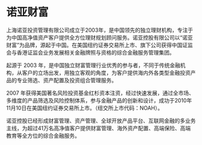 # 诺亚财富

上海诺亚投资管理有限公司成立于2003年，是中国领先的独立理财机构，专注于为中国高净值资产客户提供全方位理财规划顾问服务。诺亚控股有限公司以“诺亚财富”为品牌，源起于中国。在美国纽约证券交易所上市、旗下公司获得中国证监会与香港证监会业务发展相关金融牌照与资格的综合金融服务管理集团。

起源于 2003 年，是中国独立财富管理行业优秀的参与者，不同于传统金融机构，从客户的立场出发，用独立客观的角度，为客户提供海内外各类型金融投资产品的专业筛选、资产配置及投资组合管理服务。

2007 年获得美国著名风险投资基金红杉资本注资，经过快速发展，通过全市场、多维度的产品筛选及风险控制体系，参与金融产品的创新和设计，成功于2010年11月10日在美国纽约证券交易所上市。（纽交所上市代码：NOAH）。

诺亚控股已经形成财富管理、资产管理、全球开放产品平台、互联网金融的多业务主线，为超过41万名高净值客户提供财富管理、海外资产配置、高端保险、高端教育等全方位的综合金融服务。
